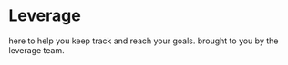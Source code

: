 # Leverage
here to help you keep track and reach your goals.
brought to you by the leverage team. 

